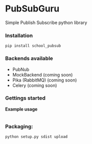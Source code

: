 # PubSubGuru

Simple Publish Subscribe python library

### Installation

```
pip install school_pubsub
```

### Backends available

* PubNub
* MockBackend (coming soon)
* Pika (RabbitMQ) (coming soon)
* Celery (coming soon)

### Gettings started

**Example usage**

```
```


### Packaging:

```python setup.py sdist upload```
